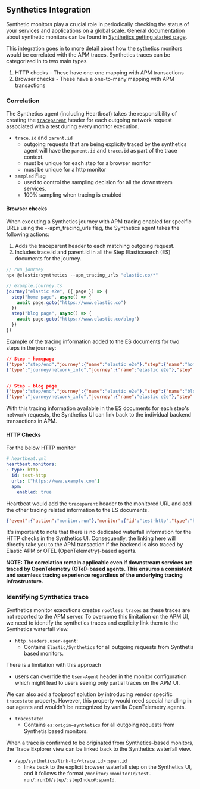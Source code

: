 ## Synthetics Integration

Synthetic monitors play a crucial role in periodically checking the status of your services and applications on a global scale. General documentation about synthetic monitors can be found in
[Synthetics getting started page](https://www.elastic.co/guide/en/observability/current/synthetics-get-started.html).

This integration goes in to more detail about how the sythetics monitors would
be correlated with the APM traces. Synthetics traces can be categorized in to two
main types
  1. HTTP checks - These have one-one mapping with APM transactions
  2. Browser checks - These have a one-to-many mapping with APM transactions

### Correlation

The Synthetics agent (including Heartbeat) takes the responsibility of creating the
[`traceparent`](../agents/tracing-distributed-tracing.md#trace_id-parent_id-and-traceparent)
header for each outgoing network request associated with a test during every
monitor execution.

- `trace.id` and `parent.id`
  - outgoing requests that are being explicity traced by the synthetics agent
     will have the `parent.id` and `trace.id` as part of the trace context.
  - must be unique for each step for a browser monitor
  - must be unique for a http monitor
- `sampled` Flag
  - used to control the sampling decision for all the downstream services.
  - 100% sampling when tracing is enabled

#### Browser checks

When executing a Synthetics journey with APM tracing enabled for specific URLs
using the --apm_tracing_urls flag, the Synthetics agent takes the following
actions:

1. Adds the traceparent header to each matching outgoing request.
2. Includes trace.id and parent.id in all the Step Elasticsearch (ES) documents for the journey.

```ts
// run journey
npx @elastic/synthetics --apm_tracing_urls "elastic.co/*" 

// example.journey.ts
journey("elastic e2e", ({ page }) => {
  step("home page", async() => {
    await page.goto("https://www.elastic.co")
  })
  step("blog page", async() => {
    await page.goto("https://www.elastic.co/blog")
  })
})
```

Example of the tracing information added to the ES documents for two steps in the journey:

```json
// Step - homepage
{"type":"step/end","journey":{"name":"elastic e2e"},"step":{"name":"home page","index":1,"status":"failed","duration":{"us":17382122}}, "trace.id": "t1"}
{"type":"journey/network_info","journey":{"name":"elastic e2e"},"step":{"name":"home page","index":1},"http":{"request":{"url":"http://www.elastic.co/","method":"GET"}},"trace.id": "t1", "span.id": "s1"}


// Step - blog page
{"type":"step/end","journey":{"name":"elastic e2e"},"step":{"name":"blog page","index":2,"status":"failed","duration":{"us":17382122}}, "trace.id": "t2"}
{"type":"journey/network_info","journey":{"name":"elastic e2e"},"step":{"name":"blog page","index":2},"http":{"request":{"url":"http://www.elastic.co/blog","method":"GET"}},"trace.id": "t2", "span.id": "s2"}
```

With this tracing information available in the ES documents for each step's network requests, the Synthetics UI can link back to the individual backend transactions in APM.

#### HTTP Checks

For the below HTTP monitor

```yml
# heartbeat.yml
heartbeat.monitors:
- type: http
  id: test-http
  urls: ["https://www.example.com"]
  apm:
    enabled: true
```

Heartbeat would add the `traceparent` header to the monitored URL and add the
other tracing related information to the ES documents.

```json
{"event":{"action":"monitor.run"},"monitor":{"id":"test-http","type":"http","status":"up","duration":{"ms":112}}, "trace.id": "t1", "span.id": "s1"}
```

It's important to note that there is no dedicated waterfall information for the HTTP checks in the Synthetics UI. Consequently, the linking here will directly take you to the APM transaction if the backend is also traced by Elastic APM or OTEL (OpenTelemetry)-based agents.

**NOTE: The correlation remain applicable even if downstream services are traced by OpenTelemetry (OTel)-based agents. This ensures a consistent and seamless tracing experience regardless of the underlying tracing infrastructure.**

### Identifying Synthetics trace

Synthetics monitor executions creates `rootless traces` as these traces are not
reported to the APM server. To overcome this limitation on the APM UI, we need
to identify the synthetics traces and explicity link them to the Synthetics
waterfall view. 

- `http.headers.user-agent`:
  - Contains `Elastic/Synthetics` for all outgoing requests from Synthetis based monitors.

There is a limitation with this approach
- users can override the `User-Agent` header in the monitor configuration which
  might lead to users seeing only partial traces on the APM UI.

We can also add a foolproof solution by introducing vendor specific `tracestate`
property.
However, this property would need special handling in our agents and wouldn't be recognized by vanilla OpenTelemetry agents.

- `tracestate`:
  - Contains `es:origin=synthetics` for all outgoing requests from Synthetis based monitors.


When a trace is confirmed to be originated from Synthetics-based monitors, the
Trace Explorer view can be linked back to the Synthetics waterfall view.

- `/app/synthetics/link-to/<trace.id>:span.id`
  - links back to the explicit browser waterfall step on the Synthetics UI, and
    it follows the format `/monitor/:monitorId/test-run/:runId/step/:stepIndex#:spanId`.
